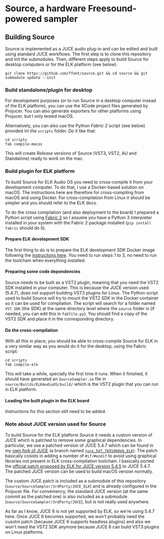 # Source, a hardware Freesound-powered sampler


## Building Source

Source is implemented as a JUCE audio plug-in and can be edited and built using standard JUCE workflows. The first step is to clone this repository and init the submodules. Then, different steps apply to build Source for desktop computers or for the ELK platform (see below).

```
git clone https://github.com/ffont/source.git && cd source && git submodule update --init
```


### Build standalone/plugin for desktop

For development purposes (or to run Source in a desktop computer insead of the ELK platform), you can use the XCode project files generated by Projucer. You can also generate exporters for other platforms using Projucer, but I only tested macOS.

Alternatively, you can also use the Python *Fabric 2* script (see below) provided im the `scripts` folder. Do it like that:

```
cd scripts
fab compile-macos
```

This will create *Release* versions of Source (VST3, VST2, AU and Standalone) ready to work on the mac.


### Build plugin for ELK platform

To build Source for ELK Audio OS you need to cross-compile it from your development computer. To do that, I use a Docker-based solution on macOS. The instructions here are therefore for cross-compiling from macOS and using Docker. For cross-compilation from Linux it should be simpler and you should refer to the ELK docs.

To do the cross compilation (and also deployment to the board) I prepared a Python script using [Fabric 2](http://www.fabfile.org) so I assume you have a Python 3 interpreter installed in your system with the Fabric 2 package installed (`pip install fabric` should do it).


#### Prepare ELK development SDK

The first thing to do is to prepare the ELK development SDK Docker image following the [instrucitons here](https://github.com/elk-audio/elkpi-sdk/blob/master/running_docker_container_on_macos.md). You need to run steps 1 to 3, no need to run the toolchain when everything installed.


#### Preparing some code dependencies

Source needs to be built as a VST2 plugin, meaning that you need the VST2 SDK installed in your computer. This is because the JUCE version used (5.4.7), does not support building VST3 plugins for Linux. The Python script used to build Source will try to mount the VST2 SDK in the Docker container so it can be used for compilation. The script will search for a folder named `VST_SDK` (the SDK) at the same directory level where the `source` folder is (if needed, you can edit this in `fabfile.py`). You should find a copy of the VST2 SDK and place it in the corresponding directory.


#### Do the cross-compilation

With all this in place, you should be able to cross-compile Source for ELK in a very similar way as you would do it for the desktop, using the Fabric script:

```
cd scripts
fab compile-elk
```

This will take a while, specially the first time it runs. When it finished, it should have generated an `SourceSampler.so` file in `source/Builds/ELKAudioOS/build/` which is the VST2 plugin that you can run in ELK platform.


#### Loading the built plugin in the ELK board

Instructions for this section still need to be added.


### Note about JUCE version used for Source

To build Source for the ELK platform Source it needs a custom version of JUCE which is patched to remove some graphical dependencies. In particular, we use a patched version of JUCE 5.4.7 which can be found in my [own fork of JUCE](https://github.com/ffont/JUCE_ELK) (a branch named [`juce_547_76910b0eb_ELK`](https://github.com/ffont/JUCE_ELK/tree/juce_547_76910b0eb_ELK)). The patch basically cosists in adding a number of `#if/#endif` to avoid using graphical libraries not present in ELK cross-compilation toolchain. I basically ported the [official patch proposed by ELK for JUCE version 5.4.5](https://github.com/juce-framework/JUCE/compare/master...elk-audio:mind/headless_plugin_client_next) to JUCE 5.4.7. The patched JUCE version can be used to build macOS version normally.

The custom JUCE patch is included as a submodule of this repository (`source/SourceSampler/3rdParty/JUCE_ELK`) and is already configured in the Projucer file. For conveniency, the standard JUCE version (at the same commit as the patched one) is also included as a submodule (`source/SourceSampler/3rdParty/JUCE`), but is not really used anywhere.

As far as I know, JUCE 6 is not yet supported by ELK, so we're using 5.4.7 here. Once JUCE 6 becomes supported, we won't probably need the cusotm patch (because JUCE 6 supports headless plugins) and also we won't need the VST2 SDK anymore because JUCE 6 can build VST3 plugins on Linux platforms.
